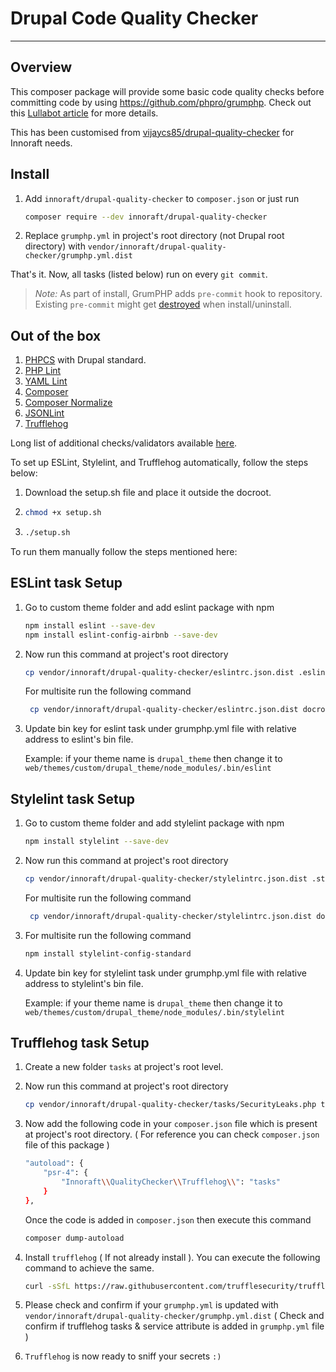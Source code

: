 # Drupal Code Quality Checker
---

## Overview

This composer package will provide some basic code quality checks before committing code by using https://github.com/phpro/grumphp. Check out this [Lullabot article](https://www.lullabot.com/articles/how-enforce-drupal-coding-standards-git) for more details.

This has been customised from [vijaycs85/drupal-quality-checker](https://packagist.org/packages/vijaycs85/drupal-quality-checker) for Innoraft needs.


## Install

1. Add `innoraft/drupal-quality-checker` to `composer.json` or just run

    ```bash
    composer require --dev innoraft/drupal-quality-checker
    ```
2. Replace `grumphp.yml` in project's root directory (not Drupal root directory)
with `vendor/innoraft/drupal-quality-checker/grumphp.yml.dist`

That's it. Now, all tasks (listed below) run on every `git commit`.

>*Note:* As part of install, GrumPHP adds `pre-commit` hook to repository. Existing `pre-commit` might get [destroyed](https://github.com/phpro/grumphp/issues/416) when install/uninstall.

## Out of the box

1. [PHPCS](https://github.com/squizlabs/PHP_CodeSniffer) with Drupal standard.
2. [PHP Lint](http://www.icosaedro.it/phplint/)
3. [YAML Lint](http://www.yamllint.com/)
4. [Composer](https://github.com/composer/composer)
5. [Composer Normalize](https://github.com/ergebnis/composer-normalize)
6. [JSONLint](https://jsonlint.com/)
7. [Trufflehog](https://trufflesecurity.com/trufflehog/)

Long list of additional checks/validators available [here](https://github.com/phpro/grumphp/blob/master/doc/tasks.md#tasks-1).

To set up ESLint, Stylelint, and Trufflehog automatically, follow the steps below:
1. Download the setup.sh file and place it outside the docroot.
2. ```bash
   chmod +x setup.sh
   ```
3. ```bash
   ./setup.sh
   ```

To run them manually follow the steps mentioned here:

## ESLint task Setup

1. Go to custom theme folder and add eslint package with npm
    ```bash
    npm install eslint --save-dev
    npm install eslint-config-airbnb --save-dev
    ```

2. Now run this command at project's root directory
    ```bash
    cp vendor/innoraft/drupal-quality-checker/eslintrc.json.dist .eslintrc.json
    ```
    For multisite run the following command
   ```bash
    cp vendor/innoraft/drupal-quality-checker/eslintrc.json.dist docroot/sites/<sitename>/themes/custom/<themename>/.eslintrc.json
    ```
4. Update bin key for eslint task under grumphp.yml file with relative address to eslint's bin file.

    Example: if your theme name is `drupal_theme` then change it to `web/themes/custom/drupal_theme/node_modules/.bin/eslint`

## Stylelint task Setup

1. Go to custom theme folder and add stylelint package with npm
    ```bash
    npm install stylelint --save-dev
    ```

2. Now run this command at project's root directory
    ```bash
    cp vendor/innoraft/drupal-quality-checker/stylelintrc.json.dist .stylelintrc.json
    ```
    For multisite run the following command
   ```bash
    cp vendor/innoraft/drupal-quality-checker/stylelintrc.json.dist docroot/sites/<sitename>/themes/custom/<themename>/.stylelintrc.json
    ```
3. For multisite run the following command
    ```bash
    npm install stylelint-config-standard
    ```
4. Update bin key for stylelint task under grumphp.yml file with relative address to stylelint's bin file.

    Example: if your theme name is `drupal_theme` then change it to `web/themes/custom/drupal_theme/node_modules/.bin/stylelint`

## Trufflehog task Setup

1. Create a new folder `tasks` at project's root level.

2. Now run this command at project's root directory
    ```bash
    cp vendor/innoraft/drupal-quality-checker/tasks/SecurityLeaks.php tasks
    ```

3. Now add the following code in your `composer.json` file which is present at project's root directory. ( For reference you can check `composer.json` file of this package )
    ```bash
    "autoload": {
        "psr-4": {
            "Innoraft\\QualityChecker\\Trufflehog\\": "tasks"
        }
    },
    ```
    Once the code is added in `composer.json` then execute this command
    ```bash
    composer dump-autoload
    ```
4. Install `trufflehog` ( If not already install ). You can execute the following command to achieve the same.
    ```bash
    curl -sSfL https://raw.githubusercontent.com/trufflesecurity/trufflehog/main/scripts/install.sh | sh -s -- -b $HOME/.local/bin
    ```

5. Please check and confirm if your `grumphp.yml` is updated with `vendor/innoraft/drupal-quality-checker/grumphp.yml.dist` ( Check and confirm if trufflehog tasks & service attribute is added in `grumphp.yml` file )

6. `Trufflehog` is now ready to sniff your secrets `:)`
